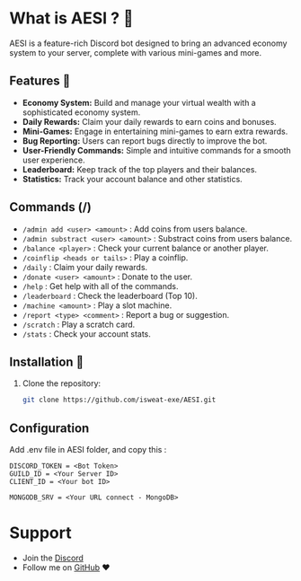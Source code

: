 # What is AESI ? 🤖

AESI is a feature-rich Discord bot designed to bring an advanced economy system to your server, complete with various mini-games and more.

## Features 🎉

- **Economy System:** Build and manage your virtual wealth with a sophisticated economy system.
- **Daily Rewards:** Claim your daily rewards to earn coins and bonuses.
- **Mini-Games:** Engage in entertaining mini-games to earn extra rewards.
- **Bug Reporting:** Users can report bugs directly to improve the bot.
- **User-Friendly Commands:** Simple and intuitive commands for a smooth user experience.
- **Leaderboard:** Keep track of the top players and their balances.
- **Statistics:** Track your account balance and other statistics.

## Commands (/)

- `/admin add <user> <amount>` : Add coins from users balance.
- `/admin substract <user> <amount>` : Substract coins from users balance.
- `/balance <player>` : Check your current balance or another player.
- `/coinflip <heads or tails>` : Play a coinflip.
- `/daily` : Claim your daily rewards.
- `/donate <user> <amount>` : Donate to the user.
- `/help` : Get help with all of the commands.
- `/leaderboard` : Check the leaderboard (Top 10).
- `/machine <amount>` : Play a slot machine.
- `/report <type> <comment>` : Report a bug or suggestion.
- `/scratch` : Play a scratch card.
- `/stats` : Check your account stats.

## Installation 🎉

1. Clone the repository:

   ```bash
   git clone https://github.com/isweat-exe/AESI.git
   ```

## Configuration

Add .env file in AESI folder, and copy this :
```env
DISCORD_TOKEN = <Bot Token>
GUILD_ID = <Your Server ID>
CLIENT_ID = <Your bot ID>

MONGODB_SRV = <Your URL connect - MongoDB> 
```

# Support

- Join the [Discord](https://discord.gg/)
- Follow me on [GitHub](https://github.com/isweat-exe) ❤️